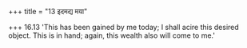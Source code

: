 +++
title = "13 इदमद्य मया"

+++
16.13 'This has been gained by me today; I shall acire this desired
object. This is in hand; again, this wealth also will come to me.'
